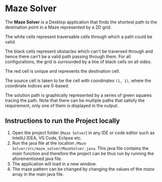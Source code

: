 # Maze Solver
The **Maze Solver** is a Desktop application that finds the shortest path to the destination point in a Maze represented by a 2D grid.

The white cells represent traversable cells through which a path could be valid.

The black cells represent obstacles which can't be traversed through and hence there can't be a valid path passing through them. For all configurations, the grid is surrounded by a line of black cells on all sides.

The red cell is unique and represents the destination cell.

The source cell is taken to be the cell with coordinates ```(1, 1)```, where the coordinate indices are 0-based.

The solution path is graphically represented by a series of green squares tracing the path. Note that there can be multiple paths that satisfy the requirement, only one of them is displayed in the output.

## Instructions to run the Project locally
1. Open the project folder (```Maze Solver```) in any IDE or code editor such as IntelliJ IDEA, VS Code, Eclipse etc.  
2. Run the java file at the location ```/Maze Solver/src/maze_solver/MazeSolver.java```. This java file contains the _main_ function and therefore the project can be thus run by running the aforementioned java file.  
3. The application will load in a new window.  
4. The maze pattern can be changed by changing the values of the _maze_ array in the main java file.
